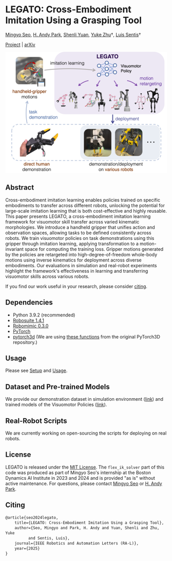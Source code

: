 # LEGATO: Cross-Embodiment Imitation Using a Grasping Tool
[Mingyo Seo](https://mingyoseo.com), [H. Andy Park](https://www.linkedin.com/in/robodreamer/), [Shenli Yuan](https://yuanshenli.com), [Yuke Zhu](https://yukezhu.me/)&dagger;, [Luis Sentis](https://sites.google.com/view/lsentis)&dagger;

[Project](https://ut-hcrl.github.io/LEGATO) | [arXiv](https://arxiv.org/abs/2411.03682)

![intro](docs/imgs/overview.png)

## Abstract
Cross-embodiment imitation learning enables policies trained on specific embodiments to transfer across different robots, unlocking the potential for large-scale imitation learning that is both cost-effective and highly reusable. This paper presents LEGATO, a cross-embodiment imitation learning framework for visuomotor skill transfer across varied kinematic morphologies. We introduce a handheld gripper that unifies action and observation spaces, allowing tasks to be defined consistently across robots. We train visuomotor policies on task demonstrations using this gripper through imitation learning, applying transformation to a motion-invariant space for computing the training loss. Gripper motions generated by the policies are retargeted into high-degree-of-freedom whole-body motions using inverse kinematics for deployment across diverse embodiments. Our evaluations in simulation and real-robot experiments highlight the framework's effectiveness in learning and transferring visuomotor skills across various robots.

If you find our work useful in your research, please consider [citing](#citing).


## Dependencies
- Python 3.9.2 (recommended)
- [Robosuite  1.4.1](https://github.com/ARISE-Initiative/robosuite/tree/v1.4.1)
- [Robomimic 0.3.0](https://github.com/ARISE-Initiative/robomimic/tree/v0.3.0)
- [PyTorch](https://github.com/pytorch/pytorch)
- [pytorch3d](https://github.com/facebookresearch/pytorch3d) (We are using [these functions](https://github.com/UT-HCRL/LEGATO/tree/main/pytorch3d) from the original PyTorch3D repository.)


## Usage
Please see [Setup](docs/setup.md) and [Usage](docs/usage.md).


## Dataset and Pre-trained Models
We provide our demonstration dataset in simulation environment ([link](https://utexas.box.com/s/5twb8okdnfr2uhyf4fj3bh5ohu4w3o4r)) and trained models of the Visuomotor Policies ([link](https://utexas.box.com/s/392bihmqdulcwj5aqndl2w2hohxt1rza)).


## Real-Robot Scripts
We are currently working on open-sourcing the scripts for deploying on real robots.


## License
LEGATO is released under the [MIT License](LICENSE). The `flex_ik_solver` part of this code was produced as part of Mingyo Seo's internship at the Boston Dynamics AI Institute in 2023 and 2024 and is provided "as is" without active maintenance. For questions, please contact [Mingyo Seo](https://mingyoseo.com) or [H. Andy Park](https://www.linkedin.com/in/robodreamer/).


## Citing
```
@article{seo2024legato,
    title={LEGATO: Cross-Embodiment Imitation Using a Grasping Tool},
    author={Seo, Mingyo and Park, H. Andy and Yuan, Shenli and Zhu, Yuke
          and Sentis, Luis},
    journal={IEEE Robotics and Automation Letters (RA-L)},
    year={2025}
}
```
